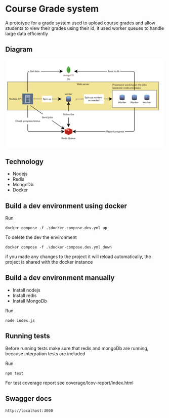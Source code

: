 # Course Grade system

A prototype for a grade system used to upload course grades and allow students to view their grades using their id, it used worker queues to handle large data efficiently

## Diagram
![img.png](img.png)
## Technology 

- Nodejs
- Redis
- MongoDb
- Docker

## Build a dev environment using docker

Run 
```
docker compose -f .\docker-compose.dev.yml up
```

To delete the dev the environment

```
docker compose -f .\docker-compose.dev.yml down
```

if you made any changes to the project it will reload automatically,
the project is shared with the docker instance

## Build a dev environment manually

- Install nodejs
- Install redis 
- Install MongoDb

Run
```
node index.js
```

## Running tests
Before running tests make sure that redis and mongoDb are running, because integration tests are included

Run
```
npm test
```

For test coverage report 
see coverage/lcov-report/index.html

## Swagger docs
```
http://localhost:3000
```

